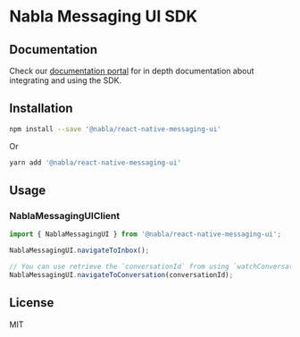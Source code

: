 # Nabla Messaging UI SDK

## Documentation

Check our [documentation portal](https://docs.nabla.com/) for in depth documentation about integrating and using the SDK.

## Installation

```sh
npm install --save '@nabla/react-native-messaging-ui'
```

Or

```sh
yarn add '@nabla/react-native-messaging-ui'
```

## Usage

### NablaMessagingUIClient

```ts
import { NablaMessagingUI } from '@nabla/react-native-messaging-ui';

NablaMessagingUI.navigateToInbox();

// You can use retrieve the `conversationId` from using `watchConversations` in mnessaging core using your server API.
NablaMessagingUI.navigateToConversation(conversationId);
```

## License

MIT

